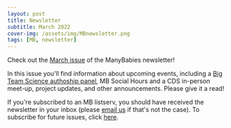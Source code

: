 ```yaml
---
layout: post
title: Newsletter
subtitle: March 2022
cover-img: /assets/img/MBnewsletter.png
tags: [MB, newsletter]
---
```


Check out the [March issue](https://mailchi.mp/e675edc5f6dd/mb-newsletter-mar2022) of the ManyBabies newsletter! 

In this issue you'll find information about upcoming events, including a [Big Team Science authoship panel](https://bigteamsciencelab.github.io/events/), MB Social Hours and a CDS in-person meet-up, project updates, and other announcements. Please give it a read!

If you're subscribed to an MB listserv, you should have received the newsletter in your inbox (please [email us](mailto:manybabiesconsortium@gmail.com) if that's not the case). To subscribe for future issues, click [here](https://t.co/7zxifYO7qN?amp=1).